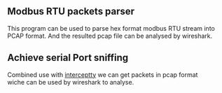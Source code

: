 ## Modbus RTU packets parser
This program can be used to parse hex format modbus RTU stream into PCAP format.
And the resulted pcap file can be analysed by wireshark.

## Achieve serial Port sniffing  
Combined use with [interceptty](https://github.com/geoffmeyers/interceptty) we can get packets in pcap format <br>
wiche can be used by wireshark to analyse.
